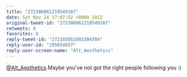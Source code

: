```yaml
---
title: "272386061219549187"
date: Sat Nov 24 17:07:52 +0000 2012
original-tweet-id: "272386061219549187"
retweets: 0
favorites: 0
reply-tweet-id: "272103052893384704"
reply-user-id: "195054657"
reply-user-screen-name: "Alt_Aesthetics"
---
```

<a href="https://twitter.com/Alt_Aesthetics">@Alt_Aesthetics</a> Maybe you've not got the right people following you :)
